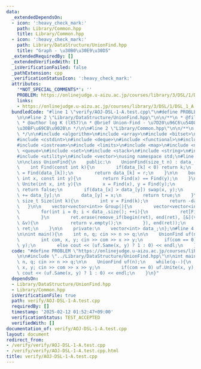 ```yaml
---
data:
  _extendedDependsOn:
  - icon: ':heavy_check_mark:'
    path: Library/Common.hpp
    title: Library/Common.hpp
  - icon: ':heavy_check_mark:'
    path: Library/DataStructure/UnionFind.hpp
    title: "Graph - \u30B0\u30E9\u30D5"
  _extendedRequiredBy: []
  _extendedVerifiedWith: []
  _isVerificationFailed: false
  _pathExtension: cpp
  _verificationStatusIcon: ':heavy_check_mark:'
  attributes:
    '*NOT_SPECIAL_COMMENTS*': ''
    PROBLEM: https://onlinejudge.u-aizu.ac.jp/courses/library/3/DSL/1/DSL_1_A
    links:
    - https://onlinejudge.u-aizu.ac.jp/courses/library/3/DSL/1/DSL_1_A
  bundledCode: "#line 1 \"verify/AOJ-DSL-1-A.test.cpp\"\n#define PROBLEM \"https://onlinejudge.u-aizu.ac.jp/courses/library/3/DSL/1/DSL_1_A\"\
    \n\n#line 2 \"Library/DataStructure/UnionFind.hpp\"\n\n/**\n * @file UnionFind.hpp\n\
    \ * @author log K (lX57)\n * @brief Union-Find - \u7D20\u96C6\u5408\u30C7\u30FC\
    \u30BF\u69CB\u9020\n */\n\n#line 2 \"Library/Common.hpp\"\n\n/**\n * @file Common.hpp\n\
    \ */\n\n#include <algorithm>\n#include <array>\n#include <bitset>\n#include <cassert>\n\
    #include <cstdint>\n#include <deque>\n#include <functional>\n#include <iomanip>\n\
    #include <iostream>\n#include <limits>\n#include <map>\n#include <numeric>\n#include\
    \ <queue>\n#include <set>\n#include <stack>\n#include <string>\n#include <tuple>\n\
    #include <utility>\n#include <vector>\nusing namespace std;\n#line 10 \"Library/DataStructure/UnionFind.hpp\"\
    \n\nclass UnionFind{\n    public:\n    UnionFind(size_t n) : data_(n, -1){}\n\n\
    \    int Find(const int k){\n        if(data_[k] < 0) return k;\n        int r\
    \ = Find(data_[k]);\n        return data_[k] = r;\n    }\n\n    bool Same(const\
    \ int x, const int y){\n        return Find(x) == Find(y);\n    }\n\n    bool\
    \ Unite(int x, int y){\n        x = Find(x), y = Find(y);\n        if(x == y)\
    \ return false;\n        if(data_[x] > data_[y]) swap(x, y);\n        data_[x]\
    \ += data_[y];\n        data_[y] = x;\n        return true;\n    }\n    \n   \
    \ size_t Size(int k){\n        int v = Find(k);\n        return -data_[v];\n \
    \   }\n\n    vector<vector<int>> Group(){\n        vector<vector<int>> ret(data_.size());\n\
    \        for(int i = 0; i < data_.size(); ++i){\n            ret[Find(i)].emplace_back(i);\n\
    \        }\n        ret.erase(remove_if(begin(ret), end(ret), [&](vector<int>\
    \ &v){\n            return v.empty();\n        }), end(ret));\n        return\
    \ ret;\n    }\n\n    private:\n    vector<int> data_;\n};\n#line 4 \"verify/AOJ-DSL-1-A.test.cpp\"\
    \n\nint main(){\n    int n, q; cin >> n >> q;\n\n    UnionFind uf(n);\n    while(q--){\n\
    \        int com, x, y; cin >> com >> x >> y;\n        if(com == 0) uf.Unite(x,\
    \ y);\n        else cout << (uf.Same(x, y) ? 1 : 0) << endl;\n    }\n}\n"
  code: "#define PROBLEM \"https://onlinejudge.u-aizu.ac.jp/courses/library/3/DSL/1/DSL_1_A\"\
    \n\n#include \"../Library/DataStructure/UnionFind.hpp\"\n\nint main(){\n    int\
    \ n, q; cin >> n >> q;\n\n    UnionFind uf(n);\n    while(q--){\n        int com,\
    \ x, y; cin >> com >> x >> y;\n        if(com == 0) uf.Unite(x, y);\n        else\
    \ cout << (uf.Same(x, y) ? 1 : 0) << endl;\n    }\n}"
  dependsOn:
  - Library/DataStructure/UnionFind.hpp
  - Library/Common.hpp
  isVerificationFile: true
  path: verify/AOJ-DSL-1-A.test.cpp
  requiredBy: []
  timestamp: '2025-02-12 01:52:47+09:00'
  verificationStatus: TEST_ACCEPTED
  verifiedWith: []
documentation_of: verify/AOJ-DSL-1-A.test.cpp
layout: document
redirect_from:
- /verify/verify/AOJ-DSL-1-A.test.cpp
- /verify/verify/AOJ-DSL-1-A.test.cpp.html
title: verify/AOJ-DSL-1-A.test.cpp
---
```


